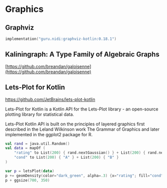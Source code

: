 # Graphics


## Graphviz

```kotlin
implementation("guru.nidi:graphviz-kotlin:0.18.1")
```

## Kaliningraph: A Type Family of Algebraic Graphs

[https://github.com/breandan/galoisenne](https://github.com/breandan/galoisenne)

## Lets-Plot for Kotlin

https://github.com/JetBrains/lets-plot-kotlin

Lets-Plot for Kotlin is a Kotlin API for the Lets-Plot library - an open-source plotting library for statistical data.

Lets-Plot Kotlin API is built on the principles of layered graphics first described in the
Leland Wilkinson work The Grammar of Graphics and later implemented in the ggplot2 package for R.


```kotlin
val rand = java.util.Random()
val data = mapOf (
    "rating" to List(200) { rand.nextGaussian() } + List(200) { rand.nextGaussian() * 1.5 + 1.5 },
    "cond" to List(200) { "A" } + List(200) { "B" }
)

var p = letsPlot(data)
p += geomDensity(color="dark_green", alpha=.3) {x="rating"; fill="cond"}
p + ggsize(700, 350)
```

